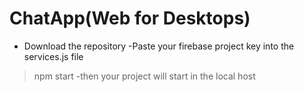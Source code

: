 # ChatApp(Web for Desktops)
- Download the repository
-Paste your firebase project key into the services.js file
>npm start 
-then your project will start in the local host
